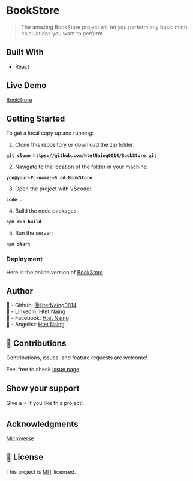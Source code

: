 # BookStore

> The amazing BookStore project will let you perform any basic
> math calculations you want to perform.

## Built With

- React

## Live Demo

[BookStore](https://bookstore.netlify.app/)

## Getting Started

To get a local copy up and running:

1. Clone this repository or download the zip folder:

**`git clone https://github.com/HtetNaing0814/BookStore.git`**

2. Navigate to the location of the folder in your machine:

**`you@your-Pc-name:~$ cd BookStore`**

3. Open the project with VScode:

**`code .`**

4. Build the node packages:

**`npm run build`**

5. Run the server:

**`npm start`**

### Deployment

Here is the online version of [BookStore](https://bookstore.netlify.app/)

## Author

👤 - Github: [@HtetNaing0814](https://github.com/HtetNaing0814/)<br>
👤 - LinkedIn: [Htet Naing](https://www.linkedin.com/in/htetnaing0814/)<br>
👤 - Facebook: [Htet Naing](https://www.facebook.com/rexsoul1819)<br>
👤 - Angelist: [Htet Naing](https://angel.co/u/htet-naing-2)<br>



## 🤝 Contributions

Contributions, issues, and feature requests are welcome!

Feel free to check [issue page](https://github.com/HtetNaing0814/BookStore/issues).

## Show your support

Give a ⭐️ if you like this project!

## Acknowledgments

[Microverse](https://bit.ly/MicroverseTN)

## 📝 License

This project is [MIT](./MIT.md) licensed.
